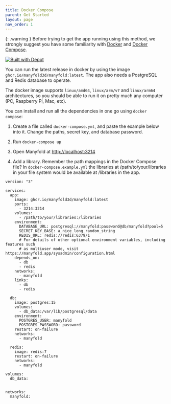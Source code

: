 ```yaml
---
title: Docker Compose
parent: Get Started
layout: page
nav_order: 1
---
```


{: .warning }
Before trying to get the app running using this method, we strongly suggest you have some familiarity with [Docker](https://docker.com) and [Docker Compose](https://docs.docker.com/compose/).

[![Built with Depot](https://depot.dev/badges/built-with-depot.svg)](https://depot.dev?utm_source=manyfold)

You can run the latest release in docker by using the image `ghcr.io/manyfold3d/manyfold:latest`. The app also needs a PostgreSQL and Redis database to operate.

The docker image supports `linux/amd64`, `linux/arm/v7` and `linux/arm64` architectures, so you should be able to run it on pretty much any computer (PC, Raspberry Pi, Mac, etc).

You can install and run all the dependencies in one go using `docker compose`:

1. Create a file called `docker-compose.yml`, and paste the example below into it. Change the paths, secret key, and database password.

2. Run `docker-compose up`

3. Open Manyfold at <http://localhost:3214>

4. Add a library. Remember the path mappings in the Docker Compose file? In `docker-compose.example.yml` the libraries at /path/to/your/libraries in your file system would be available at /libraries in the app.

```docker
version: "3"

services:
  app:
    image: ghcr.io/manyfold3d/manyfold:latest
    ports:
      - 3214:3214
    volumes:
      - /path/to/your/libraries:/libraries
    environment:
      DATABASE_URL: postgresql://manyfold:password@db/manyfold?pool=5
      SECRET_KEY_BASE: a_nice_long_random_string
      REDIS_URL: redis://redis:6379/1
      # For details of other optional environment variables, including features such
      # as multiuser mode, visit https://manyfold.app/sysadmin/configuration.html
    depends_on:
      - db
      - redis
    networks:
      - manyfold
    links:
      - db
      - redis

  db:
    image: postgres:15
    volumes:
      - db_data:/var/lib/postgresql/data
    environment:
      POSTGRES_USER: manyfold
      POSTGRES_PASSWORD: password
    restart: on-failure
    networks:
      - manyfold

  redis:
    image: redis:7
    restart: on-failure
    networks:
      - manyfold

volumes:
  db_data:


networks:
  manyfold:
```
